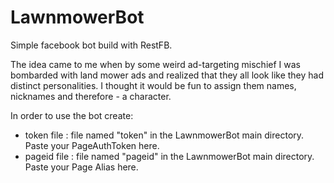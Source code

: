 # LawnmowerBot
Simple facebook bot build with RestFB. 

The idea came to me when by some weird ad-targeting mischief I was bombarded with land mower ads and realized that they all look like they had distinct personalities. I thought it would be fun to assign them names, nicknames and therefore - a character.

In order to use the bot create:
* token file : file named "token" in the LawnmowerBot main directory. Paste your PageAuthToken here.
* pageid file : file named "pageid" in the LawnmowerBot main directory. Paste your Page Alias here.
